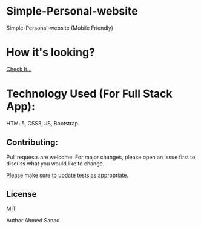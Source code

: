 # Simple-Personal-website

Simple-Personal-website (Mobile Friendly)

# How it's looking?

[Check It...]()



# Technology Used (For Full Stack App):

HTML5,
CSS3,
JS,
Bootstrap.

## Contributing:
Pull requests are welcome. For major changes, please open an issue first to discuss what you would like to change.

Please make sure to update tests as appropriate.

## License
[MIT](https://choosealicense.com/licenses/mit/)

Author
Ahmed Sanad
